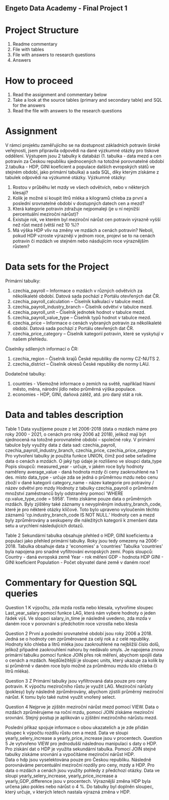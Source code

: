 Engeto Data Academy - Final Project 1
---

# Project Structure

1. Readme commentary 
2. File with tables
3. File with answers to research questions
4. Answers

# How to proceed
1. Read the assignment and commentary below
2. Take a look at the source tables (primary and secondary table) and SQL for the answers
3. Read the file with answers to the research questions

# Assignment
V rámci projektu zaměřujícího se na dostupnost základních potravin široké veřejnosti, jsem připravila odpovědi na dané výzkumné otázky pro tiskové oddělení. 
Výstupem jsou 2 tabulky k databázi (1. tabulka - data mezd a cen potravin za Českou republiku sjednocených na totožné porovnatelné období 2.tabulka - HDP, GINI koeficient a populace dalších evropských států ve stejném období, jako primární tabulka) a sada SQL, díky kterým získáme z tabulek odpovědi na výzkumné otázky.
Výzkumné otázky: 
1. Rostou v průběhu let mzdy ve všech odvětvích, nebo v některých klesají?
2. Kolik je možné si koupit litrů mléka a kilogramů chleba za první a poslední srovnatelné období v dostupných datech cen a mezd?
3. Která kategorie potravin zdražuje nejpomaleji (je u ní nejnižší percentuální meziroční nárůst)?
4. Existuje rok, ve kterém byl meziroční nárůst cen potravin výrazně vyšší než růst mezd (větší než 10 %)?
5. Má výška HDP vliv na změny ve mzdách a cenách potravin? Neboli, pokud HDP vzroste výrazněji v jednom roce, projeví se to na cenách potravin či mzdách ve stejném nebo násdujícím roce výraznějším růstem?

# Data sets for the Project
Primární tabulky:
1.	czechia_payroll – Informace o mzdách v různých odvětvích za několikaleté období. 
	Datová sada pochází z Portálu otevřených dat ČR.
2.	czechia_payroll_calculation – Číselník kalkulací v tabulce mezd.
3.	czechia_payroll_industry_branch – Číselník odvětví v tabulce mezd.
4.	czechia_payroll_unit – Číselník jednotek hodnot v tabulce mezd.
5.	czechia_payroll_value_type – Číselník typů hodnot v tabulce mezd.
6.	czechia_price – Informace o cenách vybraných potravin za několikaleté období. 
	Datová sada pochází z Portálu otevřených dat ČR.
7.	czechia_price_category – Číselník kategorií potravin, které se vyskytují v našem přehledu.

Číselníky sdílených informací o ČR:
1.	czechia_region – Číselník krajů České republiky dle normy CZ-NUTS 2.
2.	czechia_district – Číselník okresů České republiky dle normy LAU.
   
Dodatečné tabulky:
1.	countries - Všemožné informace o zemích na světě, například hlavní město, měna, 
	národní jídlo nebo průměrná výška populace.
2.	economies - HDP, GINI, daňová zátěž, atd. pro daný stát a rok.



# Data and tables description

Table 1
Data využijeme pouze z let 2006-2018 (data o mzdách máme pro roky 2000 - 2021, o cenách pro roky 2006 až 2018), jelikož mají být sjednocená na totožné porovnatelné období – společné roky.
V primární tabulce byly využity data z data sad: czechia_payroll, czechia_payroll_industry_branch, czechia_price, czechia_price_category
Pro vytvoření tabulky je použita funkce UNION, čímž pod sebe seřadíme data o cenách a mzdách. O jaký typ údaje je rozlišeno ve sloupci data_type
Popis sloupců:
measured_year - určuje, v jakém roce byly hodnoty naměřeny
average_value - daná hodnota mzdy či ceny zaokrouhlené na 1 des. místo 
data_type - určuje zda se jedná o průměrnou mzdu nebo cenu zboží v dané kategorii
category_name - název kategorie pro potraviny / název odvětví pro mzdy
Hodnoty z tabulky czechia_payroll o průměrném množství zaměstnanců byly odstraněny pomocí  'WHERE cp.value_type_code = 5958'. Tímto získáme pouze data o průměrných mzdách. 
Byly zjištěny také záznamy s nevyplněným industry_branch_code, které je pro některé otázky klíčové. Toto bylo upraveno vyloučením těchto záznamů 'cp.industry_branch_code IS NOT NULL.'
Hodnoty cen a mezd byly zprůměrovány a seskupeny dle náležitých kategorií k zmenšení data setu a urychlení následujících dotazů.

Table 2
Sekundární tabulka obsahuje přehled o HDP, GINI koeficientu a populaci jako přehled primární tabulky. Roky jsou tedy omezeny na 2006-2018. Tabulka obsahuje data z 'economies' a 'countries'
Tabulka 'countries' byla napojena pro snadné vyfiltrování evropských zemí. 
Popis sloupců:
Country - daná evropská země
Year - rok měření
GDP - hodnota HDP
GINI - GINI koeficient
Population - Počet obyvatel dané země v daném roce!

# Commentary for Question SQL queries
Question 1
K výpočtu, zda mzda rostla nebo klesala, vytvoříme sloupec Last_year_salary pomocí funkce LAG, která nám vybere hodnoty o jeden řádek výš. 
Ve sloupci salary_in_time je následně uvedeno, zda mzda v daném roce v porovnání s předchotím roce vzrostla nebo klesla

Question 2
První a poslední srovnatelné období jsou roky 2006 a 2018. 
Jedná se o hodnoty cen zprůměrované za celý rok a z celé republiky.
Hodnoty kilo chleba a litrů mléka jsou zaokrouhlené na nejbližší číslo dolů, jelikož případné zaokrouhlení nahoru by nedávalo smyls. 
Je napojena znovu primární tabulku pomocí funkce JOIN přes rok měření, abychom spojili data o cenách a mzdách. 
Nejdůležitější je sloupec units, který ukazuje za kolik by si průměrně v daném roce bylo  možné za průměrnou mzdu kilo chleba či litrů mléka).

Question 3 
Z Primární tabulky jsou vyfiltrovaná data pouze pro ceny potravin. K výpočtu meziročního růstu je využit LAG. Meziroční nárůsty (poklesy) byly následně zprůměrovány, abychom zjistili průměrný meziroční nárůst. K tomu bylo také nutné využít vnořený select.

Question 4
Nejprve je zjištěn meziroční nárůst mezd pomocí VIEW. Data o mzdách zprůměrujeme na roční mzdu, pomocí JOIN získáme meziroční srovnání.
Stejný postup je aplikován u zjištění meziročního nárůstu mezd.

Poslední  příkaz spojuje informace o obou ukazatelích a je zde přidán sloupec k výpočtu rozdílu růstu cen a mezd.
 Data ve sloupi yearly_selery_increase a yearly_price_increase jsou v procentech.
Question 5
Je vytvořeno VIEW pro jednodušší následnou manipulaci s daty o HDP. Pro získání dat o HDP je využita sekundární tabulka. Pomocí JOIN stejné tabulky získáme srovnání a vypočítáme meziroční nárůst HDP.  
Data o hdp jsou vyselektována pouze pro Českou republiku. 
Následně porovnáváme percentuální meziroční rozdíly pro ceny, mzdy a HDP. Pro data o mzdách a cenách jsou využity pohledy z předchozí otázky.
 Data ve sloupi yearly_selery_increase, yearly_price_increase a yearly_GDP_difference jsou v procentech.
Výraznější změna HDP byla určena jako pokles nebo nárůst o 4 %. Do tabulky byl doplněn sloupec, který určuje, v kterých letech nastala výrazná změna v HDP. 



